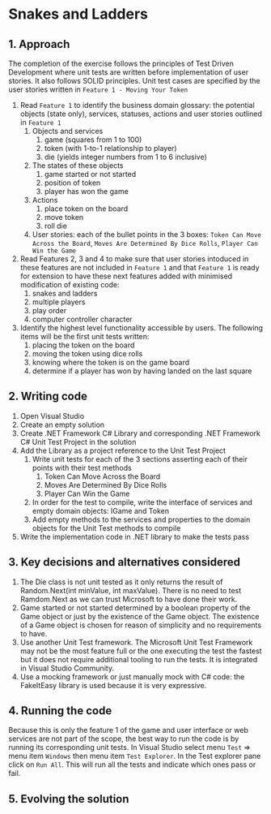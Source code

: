 # Snakes and Ladders


## 1. Approach
The completion of the exercise follows the principles of Test Driven Development where unit tests are written before implementation of user stories. It also follows SOLID principles. Unit test cases are specified by the user stories written in `Feature 1 - Moving Your Token`

1. Read `Feature 1` to identify the business domain glossary: the potential objects (state only), services, statuses, actions and user stories outlined in `Feature 1`
	1. Objects and services
		1. game (squares from 1 to 100)
		1. token (with 1-to-1 relationship to player)
        1. die (yields integer numbers from 1 to 6 inclusive)
	1. The states of these objects
	   1. game started or not started
	   1. position of token
       1. player has won the game
	1. Actions
	   1. place token on the board
	   1. move token
       1. roll die  
    1. User stories: each of the bullet points in the 3 boxes: `Token Can Move Across the Board`, `Moves Are Determined By Dice Rolls`, `Player Can Win the Game`
1. Read Features 2, 3 and 4 to make sure that user stories intoduced in these features are not included in `Feature 1` and that `Feature 1` is ready for extension to have these next features added with minimised modification of existing code: 
     1. snakes and ladders
     1. multiple players
     1. play order 
     1. computer controller character
1. Identify the highest level functionality accessible by users. The following items will be the first unit tests written: 
   1. placing the token on the board
   2. moving the token using dice rolls
   3. knowing where the token is on the game board
   4. determine if a player has won by having landed on the last square


## 2. Writing code

1. Open Visual Studio
1. Create an empty solution
1. Create .NET Framework C# Library and corresponding .NET Framework C# Unit Test Project in the solution
1. Add the Library as a project reference to the Unit Test Project
   1. Write unit tests for each of the 3 sections asserting each of their points with their test methods
      1. Token Can Move Across the Board
      1. Moves Are Determined By Dice Rolls
      1. Player Can Win the Game
   1. In order for the test to compile, write the interface of services and empty domain objects: IGame and Token
   1. Add empty methods to the services and properties to the domain objects for the Unit Test methods to compile      
1. Write the implementation code in .NET library to make the tests pass


## 3. Key decisions and alternatives considered
   1. The Die class is not unit tested as it only returns the result of Random.Next(int minValue, int maxValue). There is no need to test Ramdom.Next as we can trust Microsoft to have done their work.
   1. Game started or not started determined by a boolean property of the Game object or just by the existence of the Game object. The existence of a Game object is chosen for reason of simplicity and no requirements to have.
   1. Use another Unit Test framework. The Microsoft Unit Test Framework may not be the most feature full or the one executing the test the fastest but it does not require additional tooling to run the tests. It is integrated in Visual Studio Community.
   1. Use a mocking framework or just manually mock with C# code: the FakeItEasy library is used because it is very expressive.

 
## 4. Running the code
Because this is only the feature 1 of the game and user interface or web services are not part of the scope, the best way to run the code is by running its corresponding unit tests. In Visual Studio select menu `Test` => menu item `Windows` then menu item `Test Explorer`. In the Test explorer pane click on `Run All`. This will run all the tests and indicate which ones pass or fail.


## 5. Evolving the solution
